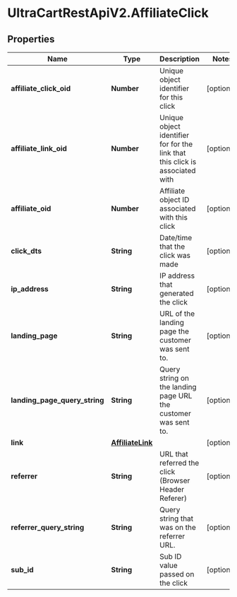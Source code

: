 # UltraCartRestApiV2.AffiliateClick

## Properties

Name | Type | Description | Notes
------------ | ------------- | ------------- | -------------
**affiliate_click_oid** | **Number** | Unique object identifier for this click | [optional] 
**affiliate_link_oid** | **Number** | Unique object identifier for for the link that this click is associated with | [optional] 
**affiliate_oid** | **Number** | Affiliate object ID associated with this click | [optional] 
**click_dts** | **String** | Date/time that the click was made | [optional] 
**ip_address** | **String** | IP address that generated the click | [optional] 
**landing_page** | **String** | URL of the landing page the customer was sent to. | [optional] 
**landing_page_query_string** | **String** | Query string on the landing page URL the customer was sent to. | [optional] 
**link** | [**AffiliateLink**](AffiliateLink.md) |  | [optional] 
**referrer** | **String** | URL that referred the click (Browser Header Referer) | [optional] 
**referrer_query_string** | **String** | Query string that was on the referrer URL. | [optional] 
**sub_id** | **String** | Sub ID value passed on the click | [optional] 


